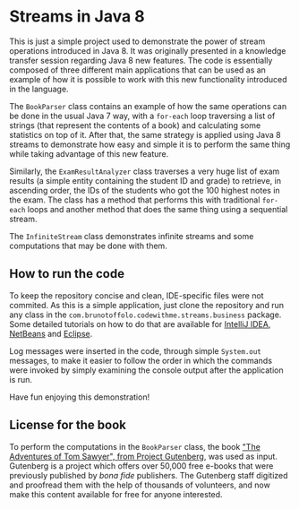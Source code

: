 # Streams in Java 8

This is just a simple project used to demonstrate the power of stream operations
introduced in Java 8. It was originally presented in a knowledge transfer session
regarding Java 8 new features. The code is essentially composed of three different
main applications that can be used as an example of how it is possible to work
with this new functionality introduced in the language.

The `BookParser` class contains an example of how the same operations can be done
in the usual Java 7 way, with a `for-each` loop traversing a list of strings (that
represent the contents of a book) and calculating some statistics on top of it.
After that, the same strategy is applied using Java 8 streams to demonstrate how
easy and simple it is to perform the same thing while taking advantage of this new
feature.

Similarly, the `ExamResultAnalyzer` class traverses a very huge list of exam
results (a simple entity containing the student ID and grade) to retrieve, in
ascending order, the IDs of the students who got the 100 highest notes in the
exam. The class has a method that performs this with traditional `for-each` loops
and another method that does the same thing using a sequential stream.

The `InfiniteStream` class demonstrates infinite streams and some computations
that may be done with them.


## How to run the code

To keep the repository concise and clean, IDE-specific files were not commited.
As this is a simple application, just clone the repository and run any class in the
`com.brunotoffolo.codewithme.streams.business` package. Some detailed tutorials on
how to do that are available for
[IntelliJ IDEA](https://www.jetbrains.com/help/idea/2016.1/running-applications.html),
[NetBeans](https://netbeans.org/kb/docs/java/quickstart.html#run) and
[Eclipse](http://stackoverflow.com/a/12546688/3227787).

Log messages were inserted in the code, through simple `System.out` messages, to
make it easier to follow the order in which the commands were invoked by simply
examining the console output after the application is run.

Have fun enjoying this demonstration!


## License for the book

To perform the computations in the `BookParser` class, the book
["The Adventures of Tom Sawyer", from Project Gutenberg](https://www.gutenberg.org/ebooks/74),
was used as input. Gutenberg is a project which offers over 50,000 free e-books
that were previously published by _bona fide_ publishers. The Gutenberg staff
digitized and proofread them with the help of thousands of volunteers, and now
make this content available for free for anyone interested.